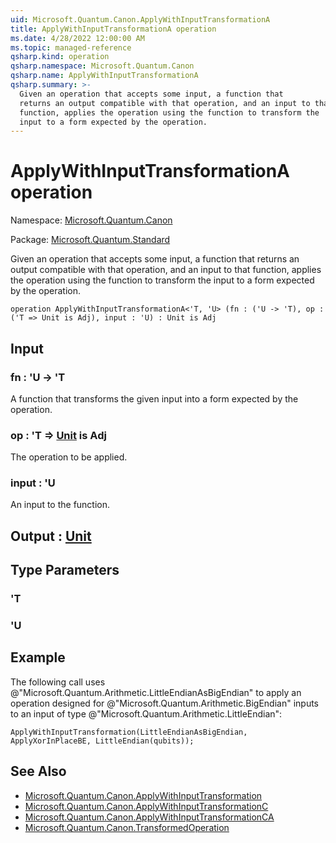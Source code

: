 ```yaml
---
uid: Microsoft.Quantum.Canon.ApplyWithInputTransformationA
title: ApplyWithInputTransformationA operation
ms.date: 4/28/2022 12:00:00 AM
ms.topic: managed-reference
qsharp.kind: operation
qsharp.namespace: Microsoft.Quantum.Canon
qsharp.name: ApplyWithInputTransformationA
qsharp.summary: >-
  Given an operation that accepts some input, a function that
  returns an output compatible with that operation, and an input to that
  function, applies the operation using the function to transform the
  input to a form expected by the operation.
---
```


# ApplyWithInputTransformationA operation

Namespace: [Microsoft.Quantum.Canon](xref:Microsoft.Quantum.Canon)

Package: [Microsoft.Quantum.Standard](https://nuget.org/packages/Microsoft.Quantum.Standard)


Given an operation that accepts some input, a function thatreturns an output compatible with that operation, and an input to thatfunction, applies the operation using the function to transform theinput to a form expected by the operation.

```qsharp
operation ApplyWithInputTransformationA<'T, 'U> (fn : ('U -> 'T), op : ('T => Unit is Adj), input : 'U) : Unit is Adj
```


## Input

### fn : 'U -> 'T

A function that transforms the given input into a form expected by theoperation.


### op : 'T => [Unit](xref:microsoft.quantum.qsharp.valueliterals#unit-literal)  is Adj

The operation to be applied.


### input : 'U

An input to the function.



## Output : [Unit](xref:microsoft.quantum.qsharp.valueliterals#unit-literal)



## Type Parameters

### 'T


### 'U



## Example

The following call uses@"Microsoft.Quantum.Arithmetic.LittleEndianAsBigEndian" to applyan operation designed for@"Microsoft.Quantum.Arithmetic.BigEndian" inputs to an input of type@"Microsoft.Quantum.Arithmetic.LittleEndian":```qsharpApplyWithInputTransformation(LittleEndianAsBigEndian, ApplyXorInPlaceBE, LittleEndian(qubits));```

## See Also

- [Microsoft.Quantum.Canon.ApplyWithInputTransformation](xref:Microsoft.Quantum.Canon.ApplyWithInputTransformation)
- [Microsoft.Quantum.Canon.ApplyWithInputTransformationC](xref:Microsoft.Quantum.Canon.ApplyWithInputTransformationC)
- [Microsoft.Quantum.Canon.ApplyWithInputTransformationCA](xref:Microsoft.Quantum.Canon.ApplyWithInputTransformationCA)
- [Microsoft.Quantum.Canon.TransformedOperation](xref:Microsoft.Quantum.Canon.TransformedOperation)